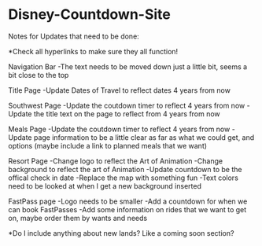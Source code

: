 # Disney-Countdown-Site

Notes for Updates that need to be done:

*Check all hyperlinks to make sure they all function!

Navigation Bar
  -The text needs to be moved down just a little bit, seems a bit close to the top

Title Page
  -Update Dates of Travel to reflect dates 4 years from now
  
Southwest Page
  -Update the coutdown timer to reflect 4 years from now
  -Update the title text on the page to reflect from 4 years from now
  
Meals Page
  -Update the coutdown timer to reflect 4 years from now
  -Update page information to be a little clear as far as what we could get, and options (maybe include a link to planned meals that we want)

Resort Page
  -Change logo to reflect the Art of Animation
  -Change background to reflect the art of Animation
  -Update countdown to be the offical check in date
  -Replace the map with something fun
  -Text colors need to be looked at when I get a new background inserted
  
FastPass page
  -Logo needs to be smaller
  -Add a countdown for when we can book FastPasses
  -Add some information on rides that we want to get on, maybe order them by wants and needs
  
*Do I include anything about new lands? Like a coming soon section?
